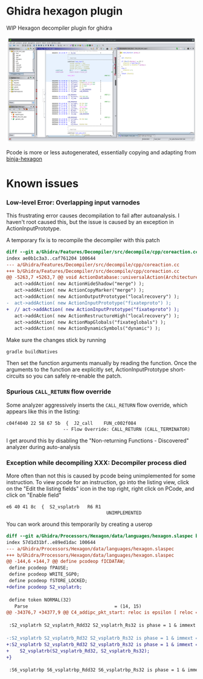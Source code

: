# Ghidra hexagon plugin

WIP Hexagon decompiler plugin for ghidra

![demo](./screenshot-fact.png)

Pcode is more or less autogenerated, essentially copying and adapting from
[binja-hexagon](https://github.com/google/binja-hexagon)

# Known issues

### Low-level Error: Overlapping input varnodes

This frustrating error causes decompilation to fail after autoanalysis. I
haven't root caused this, but the issue is caused by an exception in
ActionInputPrototype. 

A temporary fix is to recompile the decompiler with this patch

```diff
diff --git a/Ghidra/Features/Decompiler/src/decompile/cpp/coreaction.cc b/Ghidra/Features/Decompiler/src/decompile/cpp/coreaction.cc
index ae0b1c3a3..caf761204 100644
--- a/Ghidra/Features/Decompiler/src/decompile/cpp/coreaction.cc
+++ b/Ghidra/Features/Decompiler/src/decompile/cpp/coreaction.cc
@@ -5263,7 +5263,7 @@ void ActionDatabase::universalAction(Architecture *conf)
   act->addAction( new ActionHideShadow("merge") );
   act->addAction( new ActionCopyMarker("merge") );
   act->addAction( new ActionOutputPrototype("localrecovery") );
-  act->addAction( new ActionInputPrototype("fixateproto") );
+  // act->addAction( new ActionInputPrototype("fixateproto") );
   act->addAction( new ActionRestructureHigh("localrecovery") );
   act->addAction( new ActionMapGlobals("fixateglobals") );
   act->addAction( new ActionDynamicSymbols("dynamic") );
```

Make sure the changes stick by running

```
gradle buildNatives
```

Then set the function arguments manually by reading the function. Once the
arguments to the function are explicitly set, ActionInputPrototype
short-circuits so you can safely re-enable the patch.

### Spurious `CALL_RETURN` flow override

Some analyzer aggressively inserts the `CALL_RETURN` flow override, which
appears like this in the listing:

```
c04f4040 22 58 67 5b  {  J2_call    FUN_c002f084
                     -- Flow Override: CALL_RETURN (CALL_TERMINATOR)
```

I get around this by disabling the "Non-returning Functions - Discovered"
analyzer during auto-analysis

### Exception while decompiling XXX: Decompiler process died

More often than not this is caused by pcode being unimplemented for some
instruction. To view pcode for an instruction, go into the listing view, click
on the "Edit the listing fields" icon in the top right, right click on PCode,
and click on "Enable field"

```
e6 40 41 8c  {  S2_vsplatrb   R6 R1
                                     UNIMPLEMENTED

```

You can work around this temporarily by creating a userop

```diff
diff --git a/Ghidra/Processors/Hexagon/data/languages/hexagon.slaspec b/Ghidra/Processors/Hexagon/data/languages/hexagon.slaspec
index 57d1d31bf..e89ed1dac 100644
--- a/Ghidra/Processors/Hexagon/data/languages/hexagon.slaspec
+++ b/Ghidra/Processors/Hexagon/data/languages/hexagon.slaspec
@@ -144,6 +144,7 @@ define pcodeop fICDATAW;
 define pcodeop fPAUSE;
 define pcodeop WRITE_SGP0;
 define pcodeop fSTORE_LOCKED;
+define pcodeop S2_vsplatrb;

 define token NORMAL(32)
   Parse                                = (14, 15)
@@ -34376,7 +34377,9 @@ C4_addipc_pkt_start: reloc is epsilon [ reloc = pkt_start; ] {

 :S2_vsplatrh S2_vsplatrh_Rdd32 S2_vsplatrh_Rs32 is phase = 1 & immext = 0xffffffff & Parse != 0b00 & subinsn = 0 & b6 = 1 & b7 = 0 & b22 = 1 & b23 = 0 & b24 = 0 & b25 = 0 & b26 = 1 & b27 = 0 & b28 = 0 & b29 = 0 & b30 = 0 & b31 = 1 & S2_vsplatrh_Rdd32 & S2_vsplatrh_Rs32 unimpl

-:S2_vsplatrb S2_vsplatrb_Rd32 S2_vsplatrb_Rs32 is phase = 1 & immext = 0xffffffff & Parse != 0b00 & subinsn = 0 & b5 = 1 & b6 = 1 & b7 = 1 & b21 = 0 & b22 = 1 & b23 = 0 & b24 = 0 & b25 = 0 & b26 = 1 & b27 = 1 & b28 = 0 & b29 = 0 & b30 = 0 & b31 = 1 & S2_vsplatrb_Rd32 & S2_vsplatrb_Rs32 unimpl
+:S2_vsplatrb S2_vsplatrb_Rd32 S2_vsplatrb_Rs32 is phase = 1 & immext = 0xffffffff & Parse != 0b00 & subinsn = 0 & b5 = 1 & b6 = 1 & b7 = 1 & b21 = 0 & b22 = 1 & b23 = 0 & b24 = 0 & b25 = 0 & b26 = 1 & b27 = 1 & b28 = 0 & b29 = 0 & b30 = 0 & b31 = 1 & S2_vsplatrb_Rd32 & S2_vsplatrb_Rs32 {
+    S2_vsplatrb(S2_vsplatrb_Rd32, S2_vsplatrb_Rs32);
+}

 :S6_vsplatrbp S6_vsplatrbp_Rdd32 S6_vsplatrbp_Rs32 is phase = 1 & immext = 0xffffffff & Parse != 0b00 & subinsn = 0 & b6 = 0 & b7 = 1 & b22 = 1 & b23 = 0 & b24 = 0 & b25 = 0 & b26 = 1 & b27 = 0 & b28 = 0 & b29 = 0 & b30 = 0 & b31 = 1 & S6_vsplatrbp_Rdd32 & S6_vsplatrbp_Rs32 unimpl
```
